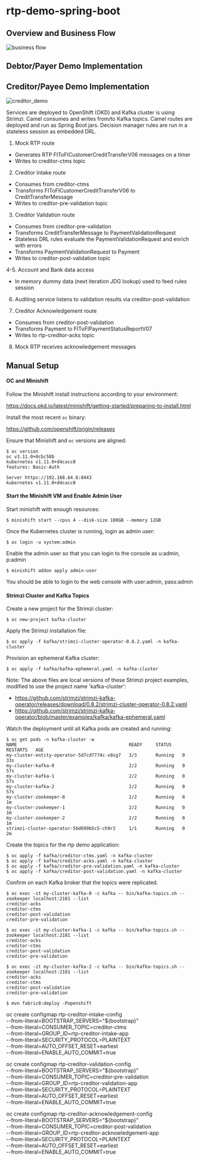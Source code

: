 # rtp-demo-spring-boot

## Overview and Business Flow

![business flow](https://github.com/lcspangler/rtp-demo-spring-boot/blob/master/images/rtp_business_flow.png)





## Debtor/Payer Demo Implementation



## Creditor/Payee Demo Implementation

![creditor_demo](https://github.com/lcspangler/rtp-demo-spring-boot/blob/master/images/rtp-creditor-demo.png)

Services are deployed to OpenShift (OKD) and Kafka cluster is using Strimzi.
Camel consumes and writes from/to Kafka topics.
Camel routes are deployed and run as Spring Boot jars.
Decision manager rules are run in a stateless session as embedded DRL.

1. Mock RTP route
- Generates RTP FIToFICustomerCreditTransferV06 messages on a timer
- Writes to creditor-ctms topic

2. Creditor Intake route
- Consumes from creditor-ctms
- Transforms FIToFICustomerCreditTransferV06 to CreditTransferMessage
- Writes to creditor-pre-validation topic

3. Creditor Validation route
- Consumes from creditor-pre-validation
- Transforms CreditTransferMessage to PaymentValidationRequest
- Stateless DRL rules evaluate the PaymentValidationRequest and enrich with errors
- Transforms PaymentValidationRequest to Payment
- Writes to creditor-post-validation topic

4-5. Account and Bank data access
- In memory dummy data (next iteration JDG lookup) used to feed rules session

6. Auditing service listens to validation results via creditor-post-validation

7. Creditor Acknowledgement route
- Consumes from creditor-post-validation
- Transforms Payment to FIToFIPaymentStatusReportV07
- Writes to rtp-creditor-acks topic

8. Mock RTP receives acknowledgement messages



## Manual Setup

#### OC and Minishift

Follow the Minishift install instructions according to your environment:

https://docs.okd.io/latest/minishift/getting-started/preparing-to-install.html

Install the most recent `oc` binary:

https://github.com/openshift/origin/releases

Ensure that Minishift and `oc` versions are aligned:
```
$ oc version
oc v3.11.0+0cbc58b
kubernetes v1.11.0+d4cacc0
features: Basic-Auth

Server https://192.168.64.6:8443
kubernetes v1.11.0+d4cacc0
```

#### Start the Minishift VM and Enable Admin User

Start minishift with enough resources:
```
$ minishift start --cpus 4 --disk-size 100GB --memory 12GB
```

Once the Kubernetes cluster is running, login as admin user:
```
$ oc login -u system:admin
```

Enable the admin user so that you can login to the console as u:admin, p:admin
```
$ minishift addon apply admin-user
```

You should be able to login to the web console with user:admin, pass:admin



#### Strimzi Cluster and Kafka Topics

Create a new project for the Strimzi cluster:
```
$ oc new-project kafka-cluster
```

Apply the Strimzi installation file:
```
$ oc apply -f kafka/strimzi-cluster-operator-0.8.2.yaml -n kafka-cluster
```

Provision an ephemeral Kafka cluster:
```
$ oc apply -f kafka/kafka-ephemeral.yaml -n kafka-cluster
```

Note: The above files are local versions of these Strimzi project examples, modified to use the project name 'kafka-cluster':
- https://github.com/strimzi/strimzi-kafka-operator/releases/download/0.8.2/strimzi-cluster-operator-0.8.2.yaml
- https://github.com/strimzi/strimzi-kafka-operator/blob/master/examples/kafka/kafka-ephemeral.yaml


Watch the deployment until all Kafka pods are created and running:
```
$ oc get pods -n kafka-cluster -w
NAME                                          READY     STATUS    RESTARTS   AGE
my-cluster-entity-operator-5d7cd7774c-x8sg7   3/3       Running   0          33s
my-cluster-kafka-0                            2/2       Running   0          57s
my-cluster-kafka-1                            2/2       Running   0          57s
my-cluster-kafka-2                            2/2       Running   0          57s
my-cluster-zookeeper-0                        2/2       Running   0          1m
my-cluster-zookeeper-1                        2/2       Running   0          1m
my-cluster-zookeeper-2                        2/2       Running   0          1m
strimzi-cluster-operator-56d699b5c5-ch9r2     1/1       Running   0          2m
```

Create the topics for the rtp demo application:
```
$ oc apply -f kafka/creditor-ctms.yaml -n kafka-cluster
$ oc apply -f kafka/creditor-acks.yaml -n kafka-cluster
$ oc apply -f kafka/creditor-pre-validation.yaml -n kafka-cluster
$ oc apply -f kafka/creditor-post-validation.yaml -n kafka-cluster
```

Confirm on each Kafka broker that the topics were replicated.
```
$ oc exec -it my-cluster-kafka-0 -c kafka -- bin/kafka-topics.sh --zookeeper localhost:2181 --list
creditor-acks
creditor-ctms
creditor-post-validation
creditor-pre-validation
```
```
$ oc exec -it my-cluster-kafka-1 -c kafka -- bin/kafka-topics.sh --zookeeper localhost:2181 --list
creditor-acks
creditor-ctms
creditor-post-validation
creditor-pre-validation
```
```
$ oc exec -it my-cluster-kafka-2 -c kafka -- bin/kafka-topics.sh --zookeeper localhost:2181 --list
creditor-acks
creditor-ctms
creditor-post-validation
creditor-pre-validation
```


```
$ mvn fabric8:deploy -Popenshift
```




oc create configmap rtp-creditor-intake-config \
            --from-literal=BOOTSTRAP_SERVERS="${bootstrap}" \
            --from-literal=CONSUMER_TOPIC=creditor-ctms \
            --from-literal=GROUP_ID=rtp-creditor-intake-app \
            --from-literal=SECURITY_PROTOCOL=PLAINTEXT \
            --from-literal=AUTO_OFFSET_RESET=earliest \
            --from-literal=ENABLE_AUTO_COMMIT=true


oc create configmap rtp-creditor-validation-config \
            --from-literal=BOOTSTRAP_SERVERS="${bootstrap}" \
            --from-literal=CONSUMER_TOPIC=creditor-pre-validation \
            --from-literal=GROUP_ID=rtp-creditor-validation-app \
            --from-literal=SECURITY_PROTOCOL=PLAINTEXT \
            --from-literal=AUTO_OFFSET_RESET=earliest \
            --from-literal=ENABLE_AUTO_COMMIT=true


oc create configmap rtp-creditor-acknowledgement-config \
                        --from-literal=BOOTSTRAP_SERVERS="${bootstrap}" \
                        --from-literal=CONSUMER_TOPIC=creditor-post-validation \
                        --from-literal=GROUP_ID=rtp-creditor-acknowledgement-app \
                        --from-literal=SECURITY_PROTOCOL=PLAINTEXT \
                        --from-literal=AUTO_OFFSET_RESET=earliest \
                        --from-literal=ENABLE_AUTO_COMMIT=true
